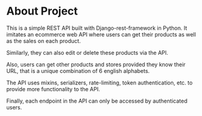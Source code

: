 <h1>About Project</h1>

<p>This is a simple REST API built with Django-rest-framework in Python. It imitates an ecommerce web API where
users can get their products as well as the sales on each product.

Similarly, they can also edit or delete these products via the API.

Also, users can get other products and stores provided they know their URL, that is a unique combination of 6
english alphabets.

The API uses mixins, serializers, rate-limiting, token authentication, etc. to provide more functionality to the API.

Finally, each endpoint in the API can only be accessed by authenticated users.</p>